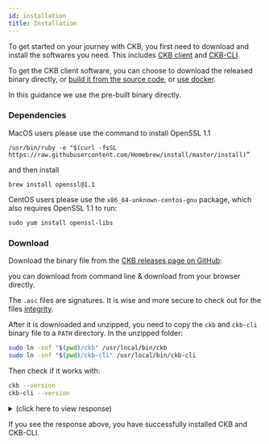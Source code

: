 ```yaml
---
id: installation
title: Installation
---
```


To get started on your journey with CKB, you first need to download and install the softwares you need. This includes [CKB client](https://github.com/nervosnetwork/ckb) and [CKB-CLI](https://github.com/nervosnetwork/ckb-cli).

To get the CKB client software, you can choose to download the released binary directly, or [build it from the source code](../dev-guide/compile), or [use docker](https://github.com/nervosnetwork/ckb/blob/develop/docs/run-ckb-with-docker.md).

In this guidance we use the pre-built binary directly.

### Dependencies

MacOS users please use the command to install OpenSSL 1.1

```
/usr/bin/ruby -e "$(curl -fsSL https://raw.githubusercontent.com/Homebrew/install/master/install)”
```
and then install
```
brew install openssl@1.1
```

CentOS users please use the `x86_64-unknown-centos-gnu` package, which also requires OpenSSL 1.1 to run:

```shell
sudo yum install openssl-libs
```


### Download

Download the binary file from the [CKB releases page on GitHub](https://github.com/nervosnetwork/ckb/releases):

you can download from command line & download from your browser directly.

 The `.asc` files are signatures. It is wise and more secure to check out for the files [integrity](https://github.com/nervosnetwork/ckb/blob/develop/docs/integrity-check.md).

After it is downloaded and unzipped, you need to copy the `ckb` and `ckb-cli` binary file to a `PATH` directory. In the unzipped folder:
```bash
sudo ln -snf "$(pwd)/ckb" /usr/local/bin/ckb
sudo ln -snf "$(pwd)/ckb-cli" /usr/local/bin/ckb-cli
```

Then check if it works with:
```bash
ckb --version
ckb-cli --version
```

<!-- Todo: change the response here -->

<details>
<summary>(click here to view response)</summary>
```bash
$ ckb --version
ckb-cli --version
ckb 0.23.0 (rylai-v11 52aa02ff 2019-10-19)
ckb-cli 0.23.0 (809fa15 2019-10-19)
```
</details>

If you see the response above, you have successfully installed CKB and CKB-CLI.
